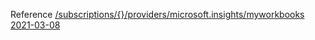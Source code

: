 Reference [/subscriptions/{}/providers/microsoft.insights/myworkbooks 2021-03-08](/Resources/mgmt-plane/L3N1YnNjcmlwdGlvbnMve30vcHJvdmlkZXJzL21pY3Jvc29mdC5pbnNpZ2h0cy9teXdvcmtib29rcw==/2021-03-08.xml)
